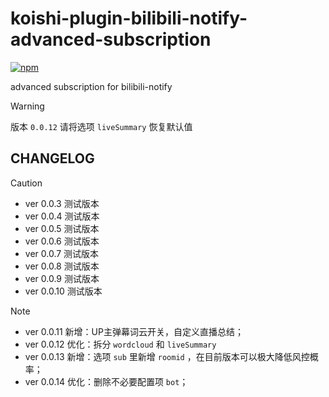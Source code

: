 # koishi-plugin-bilibili-notify-advanced-subscription

[![npm](https://img.shields.io/npm/v/koishi-plugin-bilibili-notify-advanced-subscription?style=flat-square)](https://www.npmjs.com/package/koishi-plugin-bilibili-notify-advanced-subscription)

advanced subscription for bilibili-notify

> [!WARNING]
> 版本 `0.0.12` 请将选项 `liveSummary` 恢复默认值

## CHANGELOG

> [!CAUTION]
> - ver 0.0.3 测试版本
> - ver 0.0.4 测试版本
> - ver 0.0.5 测试版本
> - ver 0.0.6 测试版本
> - ver 0.0.7 测试版本
> - ver 0.0.8 测试版本
> - ver 0.0.9 测试版本
> - ver 0.0.10 测试版本

> [!NOTE]
> - ver 0.0.11 新增：UP主弹幕词云开关，自定义直播总结；
> - ver 0.0.12 优化：拆分 `wordcloud` 和 `liveSummary`
> - ver 0.0.13 新增：选项 `sub` 里新增 `roomid` ，在目前版本可以极大降低风控概率；
> - ver 0.0.14 优化：删除不必要配置项 `bot`；